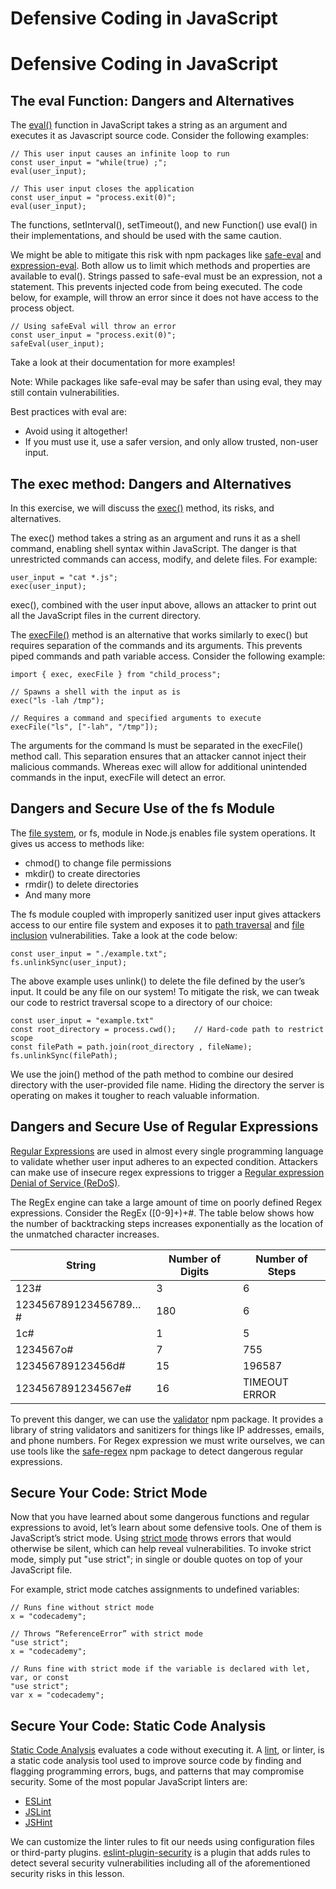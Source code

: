 # Defensive Coding in JavaScript

# Defensive Coding in JavaScript

## The eval Function: Dangers and Alternatives

The [eval()](https://developer.mozilla.org/en-US/docs/Web/JavaScript/Reference/Global_Objects/eval) function in JavaScript takes a string as an argument and executes it as Javascript source code. Consider the following examples:
```JS
// This user input causes an infinite loop to run
const user_input = "while(true) ;";
eval(user_input);
```

```JS
// This user input closes the application
const user_input = "process.exit(0)";
eval(user_input);
```

The functions, setInterval(), setTimeout(), and new Function() use eval() in their implementations, and should be used with the same caution.

We might be able to mitigate this risk with npm packages like [safe-eval](https://www.npmjs.com/package/safe-eval) and [expression-eval](https://www.npmjs.com/package/expression-eval). Both allow us to limit which methods and properties are available to eval(). Strings passed to safe-eval must be an expression, not a statement. This prevents injected code from being executed. The code below, for example, will throw an error since it does not have access to the process object.
```JS
// Using safeEval will throw an error
const user_input = "process.exit(0)";
safeEval(user_input);
```

Take a look at their documentation for more examples!

Note: While packages like safe-eval may be safer than using eval, they may still contain vulnerabilities. 

Best practices with eval are:
* Avoid using it altogether!
* If you must use it, use a safer version, and only allow trusted, non-user input.

## The exec method: Dangers and Alternatives

In this exercise, we will discuss the [exec()](https://nodejs.org/api/child_process.html#child_process_child_process_exec_command_options_callback) method, its risks, and alternatives.

The exec() method takes a string as an argument and runs it as a shell command, enabling shell syntax within JavaScript. The danger is that unrestricted commands can access, modify, and delete files. For example:
```JS
user_input = "cat *.js";
exec(user_input);
```

exec(), combined with the user input above, allows an attacker to print out all the JavaScript files in the current directory.

The [execFile()](https://nodejs.org/api/child_process.html#child_process_child_process_execfile_file_args_options_callback) method is an alternative that works similarly to exec() but requires separation of the commands and its arguments. This prevents piped commands and path variable access. Consider the following example:
```JS
import { exec, execFile } from "child_process";
 
// Spawns a shell with the input as is
exec("ls -lah /tmp");
 
// Requires a command and specified arguments to execute
execFile("ls", ["-lah", "/tmp"]);
```

The arguments for the command ls must be separated in the execFile() method call. This separation ensures that an attacker cannot inject their malicious commands. Whereas exec will allow for additional unintended commands in the input, execFile will detect an error.

## Dangers and Secure Use of the fs Module

The [file system](https://nodejs.org/api/fs.html), or fs, module in Node.js enables file system operations. It gives us access to methods like:
* chmod() to change file permissions
* mkdir() to create directories
* rmdir() to delete directories
* And many more

The fs module coupled with improperly sanitized user input gives attackers access to our entire file system and exposes it to [path traversal](https://owasp.org/www-community/attacks/Path_Traversal) and [file inclusion](https://en.wikipedia.org/wiki/File_inclusion_vulnerability) vulnerabilities. Take a look at the code below:
```JS
const user_input = "./example.txt";
fs.unlinkSync(user_input);
```

The above example uses unlink() to delete the file defined by the user’s input. It could be any file on our system! To mitigate the risk, we can tweak our code to restrict traversal scope to a directory of our choice:
```JS
const user_input = "example.txt"
const root_directory = process.cwd();    // Hard-code path to restrict scope
const filePath = path.join(root_directory , fileName);
fs.unlinkSync(filePath);
```

We use the join() method of the path method to combine our desired directory with the user-provided file name. Hiding the directory the server is operating on makes it tougher to reach valuable information.

## Dangers and Secure Use of Regular Expressions

[Regular Expressions](https://en.wikipedia.org/wiki/Regular_expression) are used in almost every single programming language to validate whether user input adheres to an expected condition. Attackers can make use of insecure regex expressions to trigger a [Regular expression Denial of Service (ReDoS)](https://owasp.org/www-community/attacks/Regular_expression_Denial_of_Service_-_ReDoS).

The RegEx engine can take a large amount of time on poorly defined Regex expressions. Consider the RegEx ([0-9]+)+\#. The table below shows how the number of backtracking steps increases exponentially as the location of the unmatched character increases.

| String | Number of Digits | Number of Steps |
| - | - | - |
| 123# | 3 | 6 |
| 123456789123456789…# | 180 | 6 |
| 1c# | 1 | 5 |
| 1234567o# | 7 | 755 |
| 123456789123456d# | 15 | 196587 |
| 1234567891234567e# | 16 | TIMEOUT ERROR |

To prevent this danger, we can use the [validator](https://www.npmjs.com/package/validator) npm package. It provides a library of string validators and sanitizers for things like IP addresses, emails, and phone numbers. For Regex expression we must write ourselves, we can use tools like the [safe-regex](https://www.npmjs.com/package/safe-regex) npm package to detect dangerous regular expressions.

## Secure Your Code: Strict Mode

Now that you have learned about some dangerous functions and regular expressions to avoid, let’s learn about some defensive tools. One of them is JavaScript’s strict mode. Using [strict mode](https://developer.mozilla.org/en-US/docs/Web/JavaScript/Reference/Strict_mode) throws errors that would otherwise be silent, which can help reveal vulnerabilities. To invoke strict mode, simply put "use strict"; in single or double quotes on top of your JavaScript file.

For example, strict mode catches assignments to undefined variables:
```JS
// Runs fine without strict mode
x = "codecademy";
```

```JS
// Throws “ReferenceError” with strict mode
"use strict";
x = "codecademy";
```

```JS
// Runs fine with strict mode if the variable is declared with let, var, or const
"use strict";
var x = "codecademy";
```

## Secure Your Code: Static Code Analysis

[Static Code Analysis](https://en.wikipedia.org/wiki/Static_program_analysis) evaluates a code without executing it. A [lint](https://en.wikipedia.org/wiki/Lint_(software)), or linter, is a static code analysis tool used to improve source code by finding and flagging programming errors, bugs, and patterns that may compromise security. Some of the most popular JavaScript linters are:
* [ESLint](https://eslint.org/)
* [JSLint](https://www.jslint.com/)
* [JSHint](https://jshint.com/)

We can customize the linter rules to fit our needs using configuration files or third-party plugins. [eslint-plugin-security](https://www.npmjs.com/package/eslint-plugin-security) is a plugin that adds rules to detect several security vulnerabilities including all of the aforementioned security risks in this lesson. 